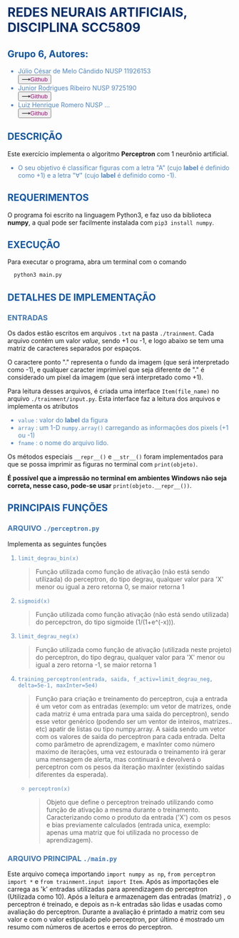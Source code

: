 <style>
h1{color:#0a306c;font-weight:bold}
h2{color:#1056a5}
h3{color:#4076b5}
li{color:#5085c0}
button{display:flex;flex-direction:row;align-items:center}
button:hover{background-color: #67f4}
img{width:20px;height:20px;}
a{text-decoration:none;color:#a00e7b}
a:hover{text-decoration:none;color:#a00e7b;font-weight:bold;cursor:alias;}
</style>

# REDES NEURAIS ARTIFICIAIS, DISCIPLINA SCC5809

## Grupo 6, Autores:

- Júlio César de Melo Cândido NUSP 11926153
  <button type="button">⟶
  <a href="https://github.com/Julio-Rats" target="_blank">Github</a>
  </button>
- Junior Rodrigues Ribeiro NUSP 9725190
  <button type="button">⟶
  <a href="https://github.com/j5r" target="_blank">Github</a>
  </button>
- Luiz Henrique Romero NUSP ...
  <button type="button">⟶
  <a href="https://github.com/neoluiz" target="_blank">Github</a>
  </button>

## DESCRIÇÃO

Este exercício implementa o algoritmo **Perceptron** com 1 neurônio artificial.

- O seu objetivo é classificar figuras com a letra "A" (cujo **label** é definido como +1) e a letra "∀" (cujo **label** é definido como -1).

## REQUERIMENTOS

O programa foi escrito na linguagem Python3, e faz uso da biblioteca **numpy**, a qual pode ser facilmente instalada com `pip3 install numpy`.

## EXECUÇÃO

Para executar o programa, abra um terminal com o comando

```bash
  python3 main.py
```

## DETALHES DE IMPLEMENTAÇÃO

### ENTRADAS

Os dados estão escritos em arquivos `.txt` na pasta `./trainment`. Cada arquivo contém um valor _value_, sendo +1 ou -1, e logo abaixo se tem uma matriz de caracteres separados por espaços.

O caractere ponto "." representa o fundo da imagem (que será interpretado como -1), e qualquer caracter imprimível que seja diferente de "." é considerado um pixel da imagem (que será interpretado como +1).

Para leitura desses arquivos, é criada uma interface `Item(file_name)` no arquivo `./trainment/input.py`. Esta interface faz a leitura dos arquivos e implementa os atributos

- `value` : valor do **label** da figura
- `array` : um 1-D `numpy.array()` carregando as informações dos pixels (+1 ou -1)
- `fname` : o nome do arquivo lido.

Os métodos especiais `__repr__()` e `__str__()` foram implementados para que se possa imprimir as figuras no terminal com `print(objeto)`.

**É possível que a impressão no terminal em ambientes Windows não seja correta, nesse caso, pode-se usar** `print(objeto.__repr__())`.

## PRINCIPAIS FUNÇÕES

### ARQUIVO `./perceptron.py`

Implementa as seguintes funções

1. `limit_degrau_bin(x)`
   > Função utilizada como função de ativação (não está sendo utilizada) do perceptron, do tipo degrau, qualquer valor para 'X' menor ou igual a zero retorna 0, se maior retorna 1
2. `sigmoid(x)`
   > Função utilizada como função ativação (não está sendo utilizada) do percepctron, do tipo sigmoide (1/(1+e^(-x))).
3. `limit_degrau_neg(x)`
   > Função utilizada como função de ativação (utilizada neste projeto) do perceptron, do tipo degrau, qualquer valor para 'X' menor ou igual a zero retorna -1, se maior retorna 1
4. `training_perceptron(entrada, saida, f_activ=limit_degrau_neg, delta=5e-1, maxInter=5e4)`

   > Função para criação e treinamento do perceptron, cuja a entrada é um vetor com as entradas (exemplo: um vetor de matrizes, onde cada matriz é uma entrada para uma saida do perceptron), sendo esse vetor genérico (podendo ser um ventor de inteiros, matrizes.. etc) apatir de listas ou tipo numpy.array. A saida sendo um vetor com os valores de saida do perceptron para cada entrada. Delta como parâmetro de aprendizagem, e maxInter como número maximo de iterações, uma vez estourada o treinamento irá gerar uma mensagem de alerta, mas continuará e devolverá o perceptron com os pesos da iteração maxInter (existindo saídas diferentes da esperada).

   - `perceptron(x)`
     > Objeto que define o perceptron treinado utilizando como função de ativação a mesma durante o treinamento. Caracterizando como o produto da entrada ('X') com os pesos e bias previamente calculados (entrada unica, exemplo: apenas uma matriz que foi utilizada no processo de aprendizagem).

### ARQUIVO PRINCIPAL `./main.py`

Este arquivo começa importando `import numpy as np`, `from perceptron import *` e `from trainment.input import Item`.
Após as importações ele carrega as 'k' entradas utilizadas para aprendizagem do perceptron (Utilizada como 10). Após a leitura e armazenagem das entradas (matriz) , o perceptron é treinado, e depois as n-k entradas são lidas e usadas como avaliação do perceptron. Durante a avaliação é printado a matriz com seu valor e com o valor estipulado pelo perceptron, por último é mostrado um resumo com números de acertos e erros do perceptron.
